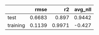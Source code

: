|          |   rmse |     r2 |   avg_nll |
|:---------|-------:|-------:|----------:|
| test     | 0.6683 | 0.897  |    0.9442 |
| training | 0.1139 | 0.9971 |   -0.427  |